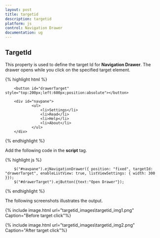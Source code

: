 ```yaml
---
layout: post
title: targetid
description: targetid
platform: js
control: Navigation Drawer
documentation: ug
---
```


## TargetId

This property is used to define the target Id for **Navigation Drawer**. The drawer opens while you click on the specified target element.

{% highlight html %}

        <button id="drawerTarget" style="top:200px;left:600px;position:absolute"></button>
        
        <div id="navpane">
                <ul>
                    <li>Settings</li>
                    <li>Read</li>
                    <li>Help</li>
                    <li>About</li>
                </ul>
        </div>
        
{% endhighlight %}

Add the following code in the **script** tag.

{% highlight js %}
    
        $("#navpane").ejNavigationDrawer({ position: "fixed", targetId: "drawerTarget", enableListView: true, listViewSettings: { width: 300 }});
        $("#drawerTarget").ejButton({text:"Open Drawer"});
 
{% endhighlight %}

The following screenshots illustrates the output.

{% include image.html url="targetid_images\targetid_img1.png" Caption="Before target click"%}



{% include image.html url="targetid_images\targetid_img2.png" Caption="After target click"%}

